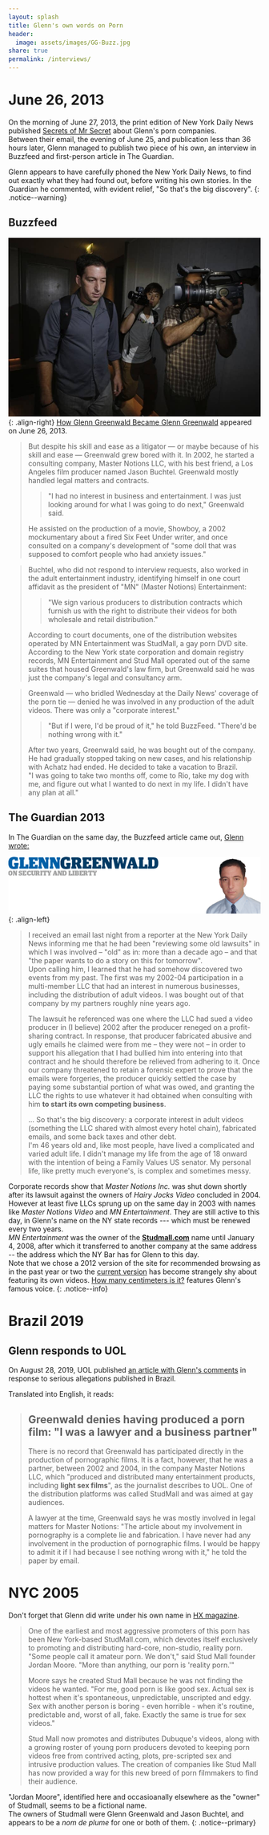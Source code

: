 ```yaml
---
layout: splash
title: Glenn's own words on Porn
header:
  image: assets/images/GG-Buzz.jpg
share: true
permalink: /interviews/
---
```


# June 26, 2013

On the morning of June 27, 2013, the print edition of New York Daily News published [Secrets of Mr Secret](https://www.nydailynews.com/news/national/greenwald-reporter-broke-nsa-story-lawyer-sued-porn-biz-article-1.1383448)
about Glenn's porn companies.  
Between their email, the evening of June 25, and publication less than 36 hours later, Glenn managed to publish two piece of his own, an interview in Buzzfeed and first-person article in The Guardian.

Glenn appears to have carefully phoned the New York Daily News, to find out exactly what they had found out, before writing his own stories. In the Guardian he commented, with evident relief, "So that's the big discovery".
{: .notice--warning}

## Buzzfeed 

![Glenn in Hong Kong](/assets/images/buzz.jpg){: .align-right}
[How Glenn Greenwald Became Glenn Greenwald](https://www.buzzfeednews.com/article/jtes/how-glenn-greenwald-became-glenn-greenwald) appeared on June 26, 2013.
> But despite his skill and ease as a litigator — or maybe because of his skill and ease — Greenwald grew bored with it. In 2002, he started a consulting company, Master Notions LLC, with his best friend, a Los Angeles film producer named Jason Buchtel. Greenwald mostly handled legal matters and contracts.  
> > "I had no interest in business and entertainment. I was just looking around for what I was going to do next," Greenwald said.  
> 
> He assisted on the production of a movie, Showboy, a 2002 mockumentary about a fired Six Feet Under writer, and once consulted on a company's development of "some doll that was supposed to comfort people who had anxiety issues."  

> Buchtel, who did not respond to interview requests, also worked in the adult entertainment industry, identifying himself in one court affidavit as the president of "MN" (Master Notions) Entertainment: 
> > "We sign various producers to distribution contracts which furnish us with the right to distribute their videos for both wholesale and retail distribution."  
> 
> According to court documents, one of the distribution websites operated by MN Entertainment was StudMall, a gay porn DVD site. According to the New York state corporation and domain registry records, MN Entertainment and Stud Mall operated out of the same suites that housed Greenwald's law firm, but Greenwald said he was just the company's legal and consultancy arm.  

> Greenwald — who bridled Wednesday at the Daily News' coverage of the porn tie — denied he was involved in any production of the adult videos. There was only a "corporate interest."  
> > "But if I were, I'd be proud of it," he told BuzzFeed. "There'd be nothing wrong with it."  
> 
> After two years, Greenwald said, he was bought out of the company. He had gradually stopped taking on new cases, and his relationship with Achatz had ended. He decided to take a vacation to Brazil.  
> "I was going to take two months off, come to Rio, take my dog with me, and figure out what I wanted to do next in my life. I didn't have any plan at all."


## The Guardian 2013

In The Guardian on the same day, the Buzzfeed article came out, [Glenn wrote:](https://www.theguardian.com/commentisfree/2013/jun/26/nsa-revelations-response-to-smears)

![GG on Security and Liberty](/assets/images/Glenn_Greenwald_620x140.gif){: .align-left}
> I received an email last night from a reporter at the New York Daily News informing me that he had been "reviewing some old lawsuits" in which I was involved – "old" as in: more than a decade ago – and that "the paper wants to do a story on this for tomorrow".  
> Upon calling him, I learned that he had somehow discovered two events from my past. The first was my 2002-04 participation in a multi-member LLC that had an interest in numerous businesses, including the distribution of adult videos. I was bought out of that company by my partners roughly nine years ago.
> 
> The lawsuit he referenced was one where the LLC had sued a video producer in (I believe) 2002 after the producer reneged on a profit-sharing contract. In response, that producer fabricated abusive and ugly emails he claimed were from me – they were not – in order to support his allegation that I had bullied him into entering into that contract and he should therefore be relieved from adhering to it. Once our company threatened to retain a forensic expert to prove that the emails were forgeries, the producer quickly settled the case by paying some substantial portion of what was owed, and granting the LLC the rights to use whatever it had obtained when consulting with him **to start its own competing business**.  
> 
> ...
> So that's the big discovery: a corporate interest in adult videos (something the LLC shared with almost every hotel chain), fabricated emails, and some back taxes and other debt.  
> I'm 46 years old and, like most people, have lived a complicated and varied adult life. I didn't manage my life from the age of 18 onward with the intention of being a Family Values US senator. My personal life, like pretty much everyone's, is complex and sometimes messy.

Corporate records show that _Master Notions Inc._ was shut down shortly after its lawsuit against the owners of _Hairy Jocks Video_ concluded in 2004. However at least five LLCs sprung up on the same day in 2003 with names like _Master Notions Video_ and _MN Entertainment_. They are still active to this day, in Glenn's name on the NY state records --- which must be renewed every two years.  
_MN Entertainment_ was the owner of the [**Studmall.com**](https://web.archive.org/web/20120829132400/http://www.studmall.com/studmall-gay-dvd/) name until January 4, 2008, after which it transferred to another company at the same address -- the address which the NY Bar has for Glenn to this day.  
Note that we chose a 2012 version of the site for recommended browsing as in the past year or two the [current version](https://studmall.com) has become strangely shy about featuring its own videos.
[How many centimeters is it?](https://web.archive.org/web/20141030104142/http://www.studmall.com/hairy-studs-video-4.html) features Glenn's famous voice.
{: .notice--info}

# Brazil 2019

## Glenn responds to UOL

On August 28, 2019, UOL published [an article with Glenn's comments](https://noticias.uol.com.br/confere/ultimas-noticias/2019/08/28/glenn-greenwald-intercept-vaza-jato-pornografia-filmes-pornograficos-porno.htm) in response to serious allegations published in Brazil.

Translated into English, it reads:
> ## Greenwald denies having produced a porn film: "I was a lawyer and a business partner"
> There is no record that Greenwald has participated directly in the production of pornographic films. It is a fact, however, that he was a partner, between 2002 and 2004, in the company Master Notions LLC, which "produced and distributed many entertainment products, including **light sex films**", as the journalist describes to UOL. One of the distribution platforms was called StudMall and was aimed at gay audiences.
> 
> A lawyer at the time, Greenwald says he was mostly involved in legal matters for Master Notions: "The article about my involvement in pornography is a complete lie and fabrication. I have never had any involvement in the production of pornographic films. I would be happy to admit it if I had because I see nothing wrong with it," he told the paper by email.

# NYC 2005

Don't forget that Glenn did write under his own name in [HX magazine](/hx.html).
> One of the earliest and most aggressive promoters of this porn has been New York-based StudMall.com, which devotes itself exclusively to promoting and distributing hard-core, non-studio, reality porn. "Some people call it amateur porn. We don't," said Stud Mall founder Jordan Moore. "More than anything, our porn is 'reality porn.'"
> 
> Moore says he created Stud Mall because he was not finding the videos he wanted. "For me, good porn is like good sex. Actual sex is hottest when it's spontaneous, unpredictable, unscripted and edgy. Sex with another person is boring - even horrible - when it's routine, predictable and, worst of all, fake. Exactly the same is true for sex videos."
> 
> Stud Mall now promotes and distributes Dubuque's videos, along with a growing roster of young porn producers devoted to keeping porn videos free from contrived acting, plots, pre-scripted sex and intrusive production values. The creation of companies like Stud Mall has now provided a way for this new breed of porn filmmakers to find their audience.

"Jordan Moore", identified here and occasioanally elsewhere as the "owner" of Studmall, seems to be a fictional name.  
The owners of Studmall were Glenn Greenwald and Jason Buchtel, and appears to be a _nom de plume_ for one or both of them.
{: .notice--primary}
